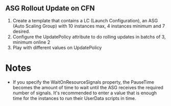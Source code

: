 ## ASG Rollout Update on CFN

1. Create a template that contains a LC (Launch Configuration), an ASG (Auto Scaling Group) with 10 instances max, 4 instances minimum and 7 desired.
2. Configure the UpdatePolicy attribute to do rolling updates in batchs of 3, minimum online 2
3. Play with different values on UpdatePolicy

# Notes

* If you specify the WaitOnResourceSignals property, the PauseTime becomes the amount of time to wait until the ASG receives the required number of signals. It's recommended to enter a value that is enough time for the instances to run their UserData scripts in time.